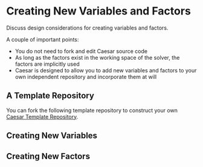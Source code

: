 # Creating New Variables and Factors

Discuss design considerations for creating variables and factors.

A couple of important points:
* You do not need to fork and edit Caesar source code
* As long as the factors exist in the working space of the solver, the factors are implicitly used
* Caesar is designed to allow you to add new variables and factors to your own independent repository and incorporate them at will

## A Template Repository

You can fork the following template repository to construct your own [Caesar Template Repository](https://github.com/GearsAD/Caesar_NewFactorTemplate.jl.git).

## Creating New Variables

## Creating New Factors
